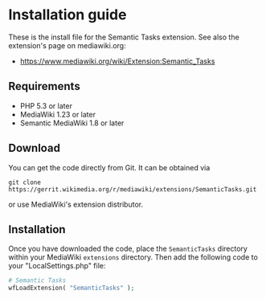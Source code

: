 # Installation guide

These is the install file for the Semantic Tasks extension. See also
the extension's page on mediawiki.org:

* https://www.mediawiki.org/wiki/Extension:Semantic_Tasks

## Requirements

 - PHP 5.3 or later
 - MediaWiki 1.23  or later
 - Semantic MediaWiki 1.8 or later

## Download

You can get the code directly from Git. It can be obtained via

`git clone https://gerrit.wikimedia.org/r/mediawiki/extensions/SemanticTasks.git`

or use MediaWiki's extension distributor.

## Installation

Once you have downloaded the code, place the `SemanticTasks` directory within your MediaWiki
`extensions` directory. Then add the following code to your "LocalSettings.php" file:

```php
# Semantic Tasks
wfLoadExtension( "SemanticTasks" );
